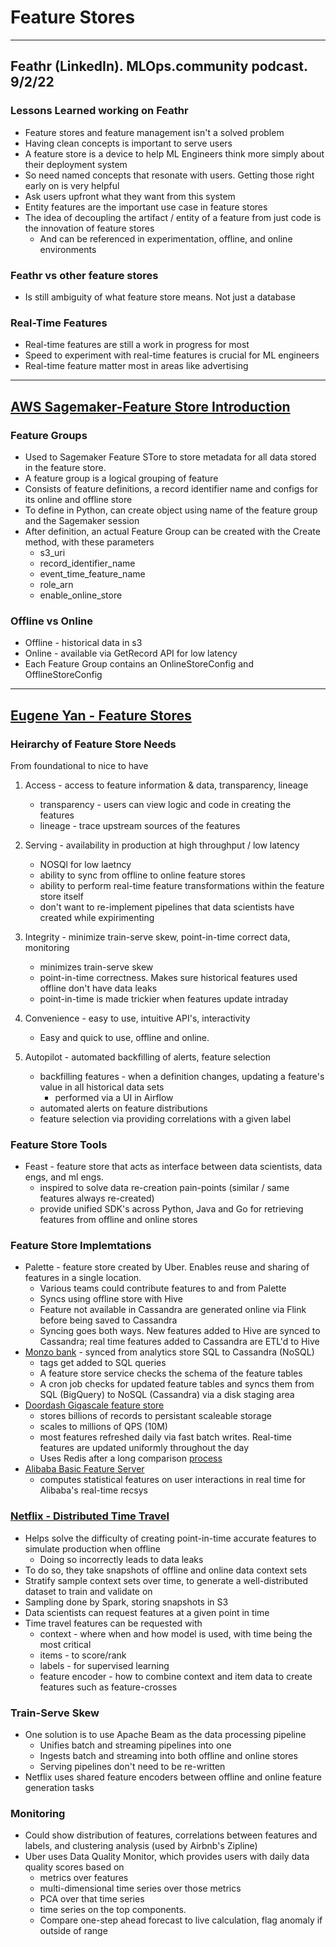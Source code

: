 # Feature Stores

***
## Feathr (LinkedIn). MLOps.community podcast. 9/2/22

### Lessons Learned working on Feathr
* Feature stores and feature management isn't a solved problem
* Having clean concepts is important to serve users
* A feature store is a device to help ML Engineers think more simply about their deployment system
* So need named concepts that resonate with users. Getting those right early on is very helpful
* Ask users upfront what they want from this system
* Entity features are the important use case in feature stores
* The idea of decoupling the artifact / entity of a feature from just code is the innovation of feature stores
	* And can be referenced in experimentation, offline, and online environments 

### Feathr vs other feature stores
* Is still ambiguity of what feature store means. Not just a database

### Real-Time Features
* Real-time features are still a work in progress for most
* Speed to experiment with real-time features is crucial for ML engineers
* Real-time feature matter most in areas like advertising
***

## [AWS Sagemaker-Feature Store Introduction](https://sagemaker-examples.readthedocs.io/en/latest/sagemaker-featurestore/feature_store_introduction.html)

### Feature Groups
* Used to Sagemaker Feature STore to store metadata for all data stored in the feature store. 
* A feature group is a logical grouping of feature
* Consists of feature definitions, a record identifier name and configs for its online and offline store
* To define in Python, can create object using name of the feature group and the Sagemaker session
* After definition, an actual Feature Group can be created with the Create method, with these parameters
	* s3_uri
	* record_identifier_name
	* event_time_feature_name
	* role_arn
	* enable_online_store 

### Offline vs Online
* Offline - historical data in s3
* Online - available via GetRecord API for low latency
* Each Feature Group contains an OnlineStoreConfig and OfflineStoreConfig 
***

## [Eugene Yan - Feature Stores](https://eugeneyan.com/writing/feature-stores/)

### Heirarchy of Feature Store Needs
From foundational to nice to have
1. Access - access to feature information & data, transparency, lineage
	* transparency - users can view logic and code in creating the features
	* lineage - trace upstream sources of the features
2. Serving - availability in production at high throughput / low latency
	* NOSQl for low laetncy
	* ability to sync from offline to online feature stores
	* ability to perform real-time feature transformations within the feature store itself
	* don't want to re-implement pipelines that data scientists have created while expirimenting
3. Integrity - minimize train-serve skew, point-in-time correct data, monitoring
	* minimizes train-serve skew
	* point-in-time correctness. Makes sure historical features used offline don't have data leaks
	* point-in-time is made trickier when features update intraday
	
4. Convenience - easy to use, intuitive API's, interactivity
	* Easy and quick to use, offline and online. 
5. Autopilot - automated backfilling of alerts, feature selection
	* backfilling features - when a definition changes, updating a feature's value in all historical data sets 
		* performed via a UI in Airflow
	* automated alerts on feature distributions
	* feature selection via providing correlations with a given label

### Feature Store Tools
* Feast - feature store that acts as interface between data scientists, data engs, and ml engs. 
	* inspired to solve data re-creation pain-points (similar / same features always re-created)
	* provide unified SDK's across Python, Java and Go for retrieving features from offline and online stores

### Feature Store Implemtations
* Palette - feature store created by Uber. Enables reuse and sharing of features in a single location.
	* Various teams could contribute features to and from Palette
	* Syncs using offline store with Hive 
	* Feature not available in Cassandra are generated online via Flink before being saved to Cassandra
	* Syncing goes both ways. New features added to Hive are synced to Cassandra; real time features added to Cassandra are ETL'd to Hive
* [Monzo bank](https://nlathia.github.io/2020/12/Building-a-feature-store.html) - synced from analytics store SQL to Cassandra (NoSQL)
	* tags get added to SQL queries 
	* A feature store service checks the schema of the feature tables 
	* A cron job checks for updated feature tables and syncs them from SQL (BigQuery) to NoSQL (Cassandra) via a disk staging area
* [Doordash Gigascale feature store](https://doordash.engineering/2020/11/19/building-a-gigascale-ml-feature-store-with-redis/)
	* stores billions of records to persistant scaleable storage
	* scales to millions of QPS (10M)
	* most features refreshed daily via fast batch writes. Real-time features are updated uniformly throughout the day
	* Uses Redis after a long comparison [process](https://doordash.engineering/2020/11/19/building-a-gigascale-ml-feature-store-with-redis/)
* [Alibaba Basic Feature Server](https://102.alibaba.com/detail?id=183) 
	* computes statistical features on user interactions in real time for Alibaba's real-time recsys

### [Netflix - Distributed Time Travel](https://netflixtechblog.com/distributed-time-travel-for-feature-generation-389cccdd3907?gi=7f62ff23602)
* Helps solve the difficulty of creating point-in-time accurate features to simulate production when offline
	* Doing so incorrectly leads to data leaks
* To do so, they take snapshots of offline and online data context sets
* Stratify sample context sets over time, to generate a well-distributed dataset to train and validate on
* Sampling done by Spark, storing snapshots in S3
* Data scientists can request features at a given point in time
* Time travel features can be requested with
	* context - where when and how model is used, with time being the most critical
	* items - to score/rank
	* labels - for supervised learning
	* feature encoder - how to combine context and item data to create features such as feature-crosses

### Train-Serve Skew
* One solution is to use Apache Beam as the data processing pipeline
	* Unifies batch and streaming pipelines into one
	* Ingests batch and streaming into both offline and online stores
	* Serving pipelines don't need to be re-written
* Netflix uses shared feature encoders between offline and online feature generation tasks

### Monitoring
* Could show distribution of features, correlations between features and labels, and clustering analysis (used by Airbnb's Zipline)
* Uber uses Data Quality Monitor, which provides users with daily data quality scores based on 
	* metrics over features
	* multi-dimensional time series over those metrics
	* PCA over that time series
	* time series on the top components. 
	* Compare one-step ahead forecast to live calculation, flag anomaly if outside of range